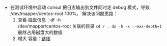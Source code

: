 - 在测试环境中启动 consul 把日志输出到文件同时走 debug 模式，导致 /dev/mapper/centos-root 100%。
解决该问题思路：
   1. 查看 磁盘信息：df -h <br/>
     /dev/mapper/centos-root 关联的目录 <code>cd / , du -h -x --max-depth=1 </code> 删除占用磁盘大的数据
   2. 增大 容量：[链接](https://blog.csdn.net/e_wsq/article/details/79531493)
    